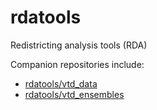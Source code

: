 # rdatools
Redistricting analysis tools (RDA)

Companion repositories include:

* [rdatools/vtd_data](https://github.com/rdatools/vtd_data)
* [rdatools/vtd_ensembles](https://github.com/rdatools/vtd_ensembles)
